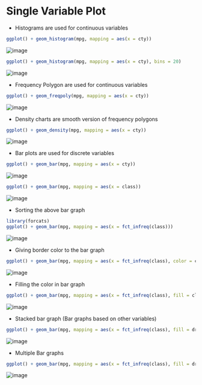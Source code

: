 # Single Variable Plot
- Histograms are used for continuous variables
```r
ggplot() + geom_histogram(mpg, mapping = aes(x = cty))
```
![image](https://user-images.githubusercontent.com/60386381/124489067-365d0780-ddce-11eb-830a-78d76d0687c0.png)
```r
ggplot() + geom_histogram(mpg, mapping = aes(x = cty), bins = 20)
```
![image](https://user-images.githubusercontent.com/60386381/124489447-a4093380-ddce-11eb-8b1f-bfb633d542bc.png)
- Frequency Polygon are used for continuous variables
```r
ggplot() + geom_freqpoly(mpg, mapping = aes(x = cty))
```
![image](https://user-images.githubusercontent.com/60386381/124489838-0d894200-ddcf-11eb-8ddd-5917dc32f1e5.png)
- Density charts are smooth version of frequency polygons
```r
ggplot() + geom_density(mpg, mapping = aes(x = cty))
```
![image](https://user-images.githubusercontent.com/60386381/124490156-68229e00-ddcf-11eb-942b-2a25706584ee.png)
- Bar plots are used for discrete variables
```r
ggplot() + geom_bar(mpg, mapping = aes(x = cty))
```
![image](https://user-images.githubusercontent.com/60386381/124490406-ad46d000-ddcf-11eb-9a8b-4920b23674d3.png)
```r
ggplot() + geom_bar(mpg, mapping = aes(x = class))
```
![image](https://user-images.githubusercontent.com/60386381/125420746-cd1c0d4c-05d9-4f52-8d01-48e2fc5a5ba4.png)
  - Sorting the above bar graph
```r
library(forcats)
ggplot() + geom_bar(mpg, mapping = aes(x = fct_infreq(class)))
```
![image](https://user-images.githubusercontent.com/60386381/125420862-7fd092f6-9938-4904-a03d-f788b5e1c703.png)
  - Giving border color to the bar graph
```r
ggplot() + geom_bar(mpg, mapping = aes(x = fct_infreq(class), color = class))
```
![image](https://user-images.githubusercontent.com/60386381/125421210-d8ad0cb5-1255-4a84-b1d3-37dda62358c7.png)
  - Filling the color in bar graph
```r
ggplot() + geom_bar(mpg, mapping = aes(x = fct_infreq(class), fill = class))
```
![image](https://user-images.githubusercontent.com/60386381/125421296-8c2562ee-ee18-4303-9446-260b6b2d8fa8.png)
- Stacked bar graph (Bar graphs based on other variables)
```r
ggplot() + geom_bar(mpg, mapping = aes(x = fct_infreq(class), fill = drv))
```
![image](https://user-images.githubusercontent.com/60386381/125421816-3bf525bc-97d3-4f0b-b80b-86b6600adf4a.png)
- Multiple Bar graphs
```r
ggplot() + geom_bar(mpg, mapping = aes(x = fct_infreq(class), fill = drv), position = "dodge")
```
![image](https://user-images.githubusercontent.com/60386381/125422484-7db42932-2704-4a12-baf6-775b624c05c4.png)